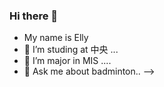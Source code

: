 ### Hi there 👋


- My name is Elly
- 🔭 I’m studing at 中央  ...
- 🌱 I’m major in MIS ....
- 💬 Ask me about badminton..
-->
